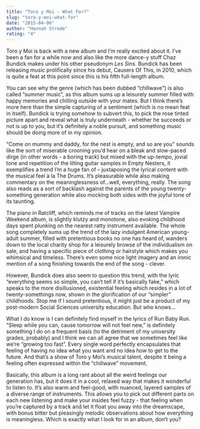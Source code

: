 ```yaml
---
title: "Toro y Moi - What For?"
slug: "toro-y-moi-what-for"
date: "2015-04-06"
author: "Hannah Strode"
rating: "4"
---
```


Toro y Moi is back with a new album and I’m really excited about it. I’ve been a fan for a while now and also like the more dance-y stuff Chaz Bundick makes under his other pseudonym _Les Sins_. Bundick has been releasing music prolifically since his debut, Causers Of This, in 2010, which is quite a feat at this point since this is his fifth full-length album.

You can see why the genre (which has been dubbed “chillwave”) is also called “summer music”, as this album sums up a leisurely summer filled with happy memories and chilling outside with your mates. But I think there’s more here than the simple capturing of a sentiment (which is no mean feat in itself). Bundick is trying somehow to subvert this, to pick the rose tinted picture apart and reveal what is truly underneath - whether he succeeds or not is up to you, but it’s definitely a noble pursuit, and something music should be doing more of in my opinion.

“Come on mummy and daddy, for the nest is empty, and so are you” sounds like the sort of miserable crooning you’d hear on a bleak and slow-paced dirge (in other words - a boring track) but mixed with the up-tempo, jovial tone and repetition of the lilting guitar samples in Empty Nesters, it exemplifies a trend I’m a huge fan of – juxtaposing the lyrical content with the musical feel à la The Drums. It’s pleasurable while also making commentary on the meaninglessness of...well, everything, really. The song also reads as a sort of backlash against the parents of the young twenty-something generation while also mocking both sides with the joyful tone of its taunting.

The piano in Ratcliff, which reminds me of tracks on the latest Vampire Weekend album, is slightly klutzy and monotone, also evoking childhood days spent plunking on the nearest ratty instrument available. The whole song completely sums up the trend of the lazy indulgent American young-adult summer, filled with pretentious books no one has heard of, wanders down to the local charity shop for a leisurely browse of the individualism on sale, and having a specific piece of clothing or hairstyle which makes you whimsical and timeless. There’s even some nice light imagery and an ironic mention of a song finishing towards the end of the song - clever.

However, Bundick does also seem to question this trend, with the lyric “everything seems so simple, you can’t tell if it’s basically fake,” which speaks to the more disillusioned, existential feeling which resides in a lot of twenty-somethings now, shown in the glorification of our “simpler” childhoods. Stop me if I sound pretentious, it might just be a product of my post-modern Social Sciences university education. But who knows…

What I do know is I can definitely find myself in the lyrics of Run Baby Run. “Sleep while you can, cause tomorrow will not feel new,” is definitely something I do on a frequent basis (to the detriment of my university grades, probably) and I think we can all agree that we sometimes feel like we’re “growing too fast”. Every single word perfectly encapsulates that feeling of having no idea what you want and no idea how to get to the future. And that’s a show of Toro y Moi’s musical talent, despite it being a feeling often expressed within the “chillwave” movement.

Basically, this album is a long rant about all the weird feelings our generation has, but it does it in a cool, relaxed way that makes it wonderful to listen to. It’s also warm and feel-good, with nuanced, layered samples of a diverse range of instruments. This allows you to pick out different parts on each new listening and make your insides feel fuzzy - that feeling when you’re captured by a track and let it float you away into the dreamscape, with bonus bitter but pleasingly melodic observations about how everything is meaningless. Which is exactly what I look for in an album, don’t you?
